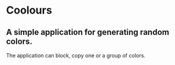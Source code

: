 # Coolours
## A simple application for generating random colors.
The application can block, copy one or a group of colors.